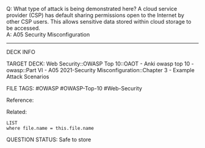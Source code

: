 Q: What type of attack is being demonstrated here?
A cloud service provider (CSP) has default sharing permissions open to the Internet by other CSP users. This allows sensitive data stored within cloud storage to be accessed.  
A: A05 Security Misconfiguration
<!--ID: 1697070652204-->

---

DECK INFO

TARGET DECK: Web Security::OWASP Top 10::OAOT - Anki owasp top 10 - owasp::Part VI - A05 2021-Security Misconfiguration::Chapter 3 - Example Attack Scenarios

FILE TAGS: #OWASP #OWASP-Top-10 #Web-Security

Reference:

Related:

```dataview
LIST
where file.name = this.file.name
```

QUESTION STATUS: Safe to store